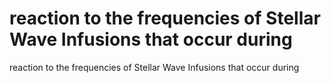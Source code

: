 # reaction to the frequencies of Stellar Wave Infusions that occur during

reaction to the frequencies of Stellar Wave Infusions that occur during